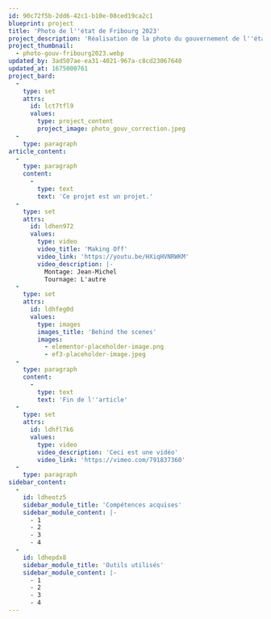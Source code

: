 ```yaml
---
id: 90c72f5b-2dd6-42c1-b10e-08ced19ca2c1
blueprint: project
title: 'Photo de l''état de Fribourg 2023'
project_description: 'Réalisation de la photo du gouvernement de l''état de Fribourg. Projet réaliser durant mon stage chez eikon LAB'
project_thumbnail:
  - photo-gouv-fribourg2023.webp
updated_by: 3ad507ae-ea31-4021-967a-c8cd23067640
updated_at: 1675000761
project_bard:
  -
    type: set
    attrs:
      id: lct7tfl9
      values:
        type: project_content
        project_image: photo_gouv_correction.jpeg
  -
    type: paragraph
article_content:
  -
    type: paragraph
    content:
      -
        type: text
        text: 'Ce projet est un projet.'
  -
    type: set
    attrs:
      id: ldhen972
      values:
        type: video
        video_title: 'Making Off'
        video_link: 'https://youtu.be/HXiqHVNRWKM'
        video_description: |-
          Montage: Jean-Michel
          Tournage: L'autre
  -
    type: set
    attrs:
      id: ldhfeg0d
      values:
        type: images
        images_title: 'Behind the scenes'
        images:
          - elementor-placeholder-image.png
          - ef3-placeholder-image.jpeg
  -
    type: paragraph
    content:
      -
        type: text
        text: 'Fin de l''article'
  -
    type: set
    attrs:
      id: ldhfl7k6
      values:
        type: video
        video_description: 'Ceci est une vidéo'
        video_link: 'https://vimeo.com/791837360'
  -
    type: paragraph
sidebar_content:
  -
    id: ldheotz5
    sidebar_module_title: 'Compétences acquises'
    sidebar_module_content: |-
      - 1
      - 2
      - 3
      - 4
  -
    id: ldhepdx8
    sidebar_module_title: 'Outils utilisés'
    sidebar_module_content: |-
      - 1
      - 2
      - 3
      - 4
---
```

